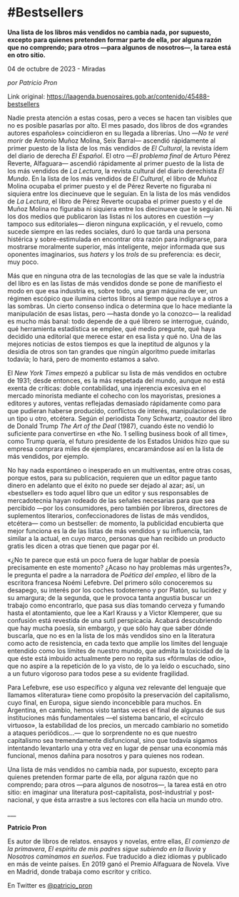 # #Bestsellers

**Una lista de los libros más vendidos no cambia nada, por supuesto, excepto para quienes pretenden formar parte de ella, por alguna razón que no comprendo; para otros —para algunos de nosotros—, la tarea está en otro sitio.**

04 de octubre de 2023 - Miradas

_por Patricio Pron_

Link original: https://laagenda.buenosaires.gob.ar/contenido/45488-bestsellers



Nadie presta atención a estas cosas, pero a veces se hacen tan visibles que no es posible pasarlas por alto. El mes pasado, dos libros de dos «grandes autores españoles» coincidieron en su llegada a librerías. Uno —*No te veré morir* de Antonio Muñoz Molina, Seix Barral— ascendió rápidamente al primer puesto de la lista de los más vendidos de *El Cultural*, la revista ídem del diario de derecha *El Español*. El otro —*El problema final* de Arturo Pérez Reverte, Alfaguara— ascendió rápidamente al primer puesto de la lista de los más vendidos de *La Lectura*, la revista cultural del diario derechista *El Mundo*. En la lista de los más vendidos de *El Cultural*, el libro de Muñoz Molina ocupaba el primer puesto y el de Pérez Reverte no figuraba ni siquiera entre los diecinueve que le seguían. En la lista de los más vendidos de *La Lectura*, el libro de Pérez Reverte ocupaba el primer puesto y el de Muñoz Molina no figuraba ni siquiera entre los diecinueve que le seguían. Ni los dos medios que publicaron las listas ni los autores en cuestión —y tampoco sus editoriales— dieron ninguna explicación, y el revuelo, como sucede siempre en las redes sociales, duró lo que tarda una persona histérica y sobre-estimulada en encontrar otra razón para indignarse, para mostrarse moralmente superior, más inteligente, mejor informada que sus oponentes imaginarios, sus *haters* y los *trols* de su preferencia: es decir, muy poco.




Más que en ninguna otra de las tecnologías de las que se vale la industria del libro es en las listas de más vendidos donde se pone de manifiesto el modo en que esa industria es, sobre todo, una gran máquina de ver, un régimen escópico que ilumina ciertos libros al tiempo que recluye a otros a las sombras. Un cierto consenso indica o determina que lo hace mediante la manipulación de esas listas, pero —hasta donde yo la conozco— la realidad es mucho más banal: todo depende de a qué librero se interrogue, cuándo, qué herramienta estadística se emplee, qué medio pregunte, qué haya decidido una editorial que merece estar en esa lista y qué no. Una de las mejores noticias de estos tiempos es que la ineptitud de algunos y la desidia de otros son tan grandes que ningún algoritmo puede imitarlas todavía; lo hará, pero de momento estamos a salvo.




El *New York Times* empezó a publicar su lista de más vendidos en octubre de 1931; desde entonces, es la más respetada del mundo, aunque no está exenta de críticas: doble contabilidad, una injerencia excesiva en el mercado minorista mediante el cohecho con los mayoristas, presiones a editores y autores, ventas reflejadas demasiado rápidamente como para que pudieran haberse producido, conflictos de interés, manipulaciones de un tipo u otro, etcétera. Según el periodista Tony Schwartz, coautor del libro de Donald Trump *The Art of the Deal* (1987), cuando éste no vendió lo suficiente para convertirse en «the No. 1 selling business book of all time», como Trump quería, el futuro presidente de los Estados Unidos hizo que su empresa comprara miles de ejemplares, encaramándose así en la lista de más vendidos, por ejemplo.




No hay nada espontáneo o inesperado en un multiventas, entre otras cosas, porque estos, para su publicación, requieren que un editor pague tanto dinero en adelanto que el éxito no puede ser dejado al azar; así, un «bestseller» es todo aquel libro que un editor y sus responsables de mercadotecnia hayan rodeado de las señales necesarias para que sea percibido —por los consumidores, pero también por libreros, directores de suplementos literarios, confeccionadores de listas de más vendidos, etcétera— como un bestseller: de momento, la publicidad encubierta que mejor funciona es la de las listas de más vendidos y su influencia, tan similar a la actual, en cuyo marco, personas que han recibido un producto gratis les dicen a otras que tienen que pagar por él.




«¿No te parece que está un poco fuera de lugar hablar de poesía precisamente en este momento? ¿Acaso no hay problemas más urgentes?», le pregunta el padre a la narradora de *Poética del empleo*, el libro de la escritora francesa Noémi Lefebvre. Del primero sólo conoceremos su desapego, su interés por los coches todoterreno y por Platón, su lucidez y su amargura; de la segunda, que le provoca tanta angustia buscar un trabajo como encontrarlo, que pasa sus días tomando cerveza y fumando hasta el atontamiento, que lee a Karl Krauss y a Victor Klemperer, que su confusión está revestida de una sutil perspicacia. Acabará descubriendo que hay mucha poesía, sin embargo, y que sólo hay que saber dónde buscarla, que no es en la lista de los más vendidos sino en la literatura como acto de resistencia, en cada texto que amplíe los límites del lenguaje entendido como los límites de nuestro mundo, que admita la toxicidad de la que éste está imbuido actualmente pero no repita sus «fórmulas de odio», que no aspire a la repetición de lo ya visto, de lo ya leído o escuchado, sino a un futuro vigoroso para todos pese a su evidente fragilidad.




Para Lefebvre, ese uso específico y alguna vez relevante del lenguaje que llamamos «literatura» tiene como propósito la preservación del capitalismo, cuyo final, en Europa, sigue siendo inconcebible para muchos. En Argentina, en cambio, hemos visto tantas veces el final de algunas de sus instituciones más fundamentales —el sistema bancario, el «círculo virtuoso», la estabilidad de los precios, un mercado cambiario no sometido a ataques periódicos...— que lo sorprendente no es que nuestro capitalismo sea tremendamente disfuncional, sino que todavía sigamos intentando levantarlo una y otra vez en lugar de pensar una economía más funcional, menos dañina para nosotros y para quienes nos rodean.




Una lista de más vendidos no cambia nada, por supuesto, excepto para quienes pretenden formar parte de ella, por alguna razón que no comprendo; para otros —para algunos de nosotros—, la tarea está en otro sitio: en imaginar una literatura post-capitalista, post-industrial y post-nacional, y que ésta arrastre a sus lectores con ella hacia un mundo otro.




\_\_\_




**Patricio Pron**




Es autor de libros de relatos. ensayos y novelas, entre ellas, *El comienzo de la primavera*, *El espíritu de mis padres sigue subiendo en la lluvia* y *Nosotros caminamos en sueños*. Fue traducido a diez idiomas y publicado en más de veinte países. En 2019 ganó el Premio Alfaguara de Novela. Vive en Madrid, donde trabaja como escritor y crítico.




En Twitter es [@patricio\_pron](https://twitter.com/patricio_pron)



